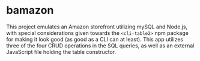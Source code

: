 # bamazon
This project emulates an Amazon storefront utilizing mySQL and Node.js, with special considerations given towards the `<cli-table2>` npm package for making it look good (as good as a CLI can at least). This app utilizes three of the four CRUD operations in the SQL queries, as well as an external JavaScript file holding the table constructor.
